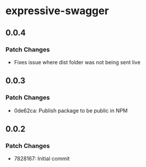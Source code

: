 # expressive-swagger

## 0.0.4

### Patch Changes

- Fixes issue where dist folder was not being sent live

## 0.0.3

### Patch Changes

- 0de62ca: Publish package to be public in NPM

## 0.0.2

### Patch Changes

- 7828167: Initial commit
